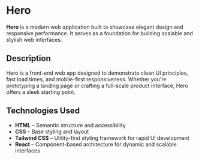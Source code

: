 # Hero

**Hero** is a modern web application built to showcase elegant design and responsive performance. It serves as a foundation for building scalable and stylish web interfaces.

## Description

Hero is a front-end web app designed to demonstrate clean UI principles, fast load times, and mobile-first responsiveness. Whether you're prototyping a landing page or crafting a full-scale product interface, Hero offers a sleek starting point.

## Technologies Used

- **HTML** – Semantic structure and accessibility
- **CSS** – Base styling and layout
- **Tailwind CSS** – Utility-first styling framework for rapid UI development
- **React** – Component-based architecture for dynamic and scalable interfaces
